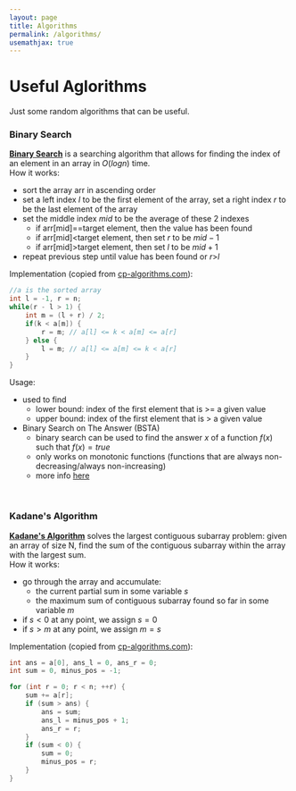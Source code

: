 ```yaml
---
layout: page
title: Algorithms
permalink: /algorithms/
usemathjax: true
---
```


# Useful Aglorithms
Just some random algorithms that can be useful.

### Binary Search
[**Binary Search**](https://cp-algorithms.com/num_methods/binary_search.html) is a searching algorithm that allows for finding the index of an element in an array in $O(logn)$ time.  
How it works:
- sort the array arr in ascending order
- set a left index $l$ to be the first element of the array, set a right index $r$ to be the last element of the array
- set the middle index $mid$ to be the average of these 2 indexes
    - if arr[mid]==target element, then the value has been found
    - if arr[mid]<target element, then set $r$ to be $mid-1$
    - if arr[mid]>target element, then set $l$ to be $mid+1$
- repeat previous step until value has been found or $r$>$l$

Implementation (copied from [cp-algorithms.com](https://cp-algorithms.com)):
```c++
//a is the sorted array
int l = -1, r = n;
while(r - l > 1) {
    int m = (l + r) / 2;
    if(k < a[m]) {
        r = m; // a[l] <= k < a[m] <= a[r]
    } else {
        l = m; // a[l] <= a[m] <= k < a[r]
    }
}
```  
Usage:
- used to find
    - lower bound: index of the first element that is >= a given value
    - upper bound: index of the first element that is > a given value
- Binary Search on The Answer (BSTA)
    - binary search can be used to find the answer $x$ of a function $f(x)$ such that $f(x)=true$
    - only works on monotonic functions (functions that are always non-decreasing/always non-increasing)
    - more info [here](https://cp-algorithms.com/num_methods/binary_search.html#binary-search-on-the-answer)

<br>

### Kadane's Algorithm
[**Kadane's Algorithm**](https://cp-algorithms.com/others/maximum_average_segment.html#algorithm-2) solves the largest contiguous subarray problem: given an array of size N, find the sum of the contiguous subarray within the array with the largest sum.  
How it works:
- go through the array and accumulate:
    - the current partial sum in some variable $s$
    - the maximum sum of contiguous subarray found so far in some variable $m$
- if $s<0$ at any point, we assign $s=0$
- if $s>m$ at any point, we assign $m=s$

Implementation (copied from [cp-algorithms.com](https://cp-algorithms.com)):
```c++
int ans = a[0], ans_l = 0, ans_r = 0;
int sum = 0, minus_pos = -1;

for (int r = 0; r < n; ++r) {
    sum += a[r];
    if (sum > ans) {
        ans = sum;
        ans_l = minus_pos + 1;
        ans_r = r;
    }
    if (sum < 0) {
        sum = 0;
        minus_pos = r;
    }
}
```